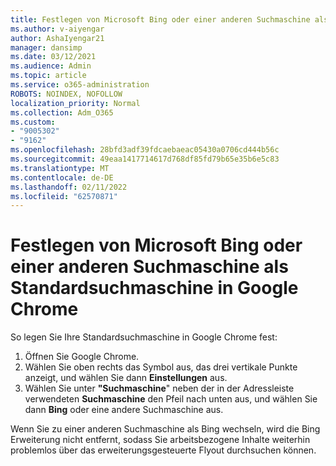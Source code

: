```yaml
---
title: Festlegen von Microsoft Bing oder einer anderen Suchmaschine als Standardsuchmaschine in Google Chrome
ms.author: v-aiyengar
author: AshaIyengar21
manager: dansimp
ms.date: 03/12/2021
ms.audience: Admin
ms.topic: article
ms.service: o365-administration
ROBOTS: NOINDEX, NOFOLLOW
localization_priority: Normal
ms.collection: Adm_O365
ms.custom:
- "9005302"
- "9162"
ms.openlocfilehash: 28bfd3adf39fdcaebaeac05430a0706cd444b56c
ms.sourcegitcommit: 49eaa1417714617d768df85fd79b65e35b6e5c83
ms.translationtype: MT
ms.contentlocale: de-DE
ms.lasthandoff: 02/11/2022
ms.locfileid: "62570871"
---
```

# <a name="set-microsoft-bing-or-another-search-engine-as-the-default-search-engine-in-google-chrome"></a>Festlegen von Microsoft Bing oder einer anderen Suchmaschine als Standardsuchmaschine in Google Chrome

So legen Sie Ihre Standardsuchmaschine in Google Chrome fest:

1. Öffnen Sie Google Chrome.
1. Wählen Sie oben rechts das Symbol aus, das drei vertikale Punkte anzeigt, und wählen Sie dann **Einstellungen** aus.
1. Wählen Sie unter **"Suchmaschine**" neben der in der Adressleiste verwendeten **Suchmaschine** den Pfeil nach unten aus, und wählen Sie dann **Bing** oder eine andere Suchmaschine aus.

Wenn Sie zu einer anderen Suchmaschine als Bing wechseln, wird die Bing Erweiterung nicht entfernt, sodass Sie arbeitsbezogene Inhalte weiterhin problemlos über das erweiterungsgesteuerte Flyout durchsuchen können.
